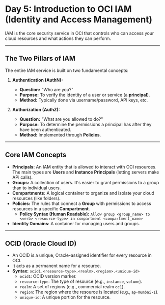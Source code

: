 # Day 5: Introduction to OCI IAM (Identity and Access Management)

IAM is the core security service in OCI that controls who can access your cloud resources and what actions they can perform.

---
## The Two Pillars of IAM

The entire IAM service is built on two fundamental concepts:

1.  **Authentication (AuthN):**
    -   **Question:** "Who are you?"
    -   **Purpose:** To verify the identity of a user or service (a **principal**).
    -   **Method:** Typically done via username/password, API keys, etc.

2.  **Authorization (AuthZ):**
    -   **Question:** "What are you allowed to do?"
    -   **Purpose:** To determine the permissions a principal has after they have been authenticated.
    -   **Method:** Implemented through **Policies**.

---
## Core IAM Concepts

-   **Principals:** An IAM entity that is allowed to interact with OCI resources. The main types are **Users** and **Instance Principals** (letting servers make API calls).
-   **Groups:** A collection of users. It's easier to grant permissions to a group than to individual users.
-   **Compartments:** A logical container to organize and isolate your cloud resources (like folders).
-   **Policies:** The rules that connect a **Group** with permissions to access resources in a specific **Compartment**.
    -   **Policy Syntax (Human Readable):** `Allow group <group_name> to <verb> <resource-type> in compartment <compartment_name>`
-   **Identity Domains:** A container for managing users and groups.

---
## OCID (Oracle Cloud ID)

-   An OCID is a unique, Oracle-assigned identifier for every resource in OCI.
-   It acts as a permanent name for a resource.
-   **Syntax:** `ocid1.<resource-type>.<realm>.<region>.<unique-id>`
    -   `ocid1`: OCID version marker.
    -   `resource-type`: The type of resource (e.g., `instance`, `volume`).
    -   `realm`: A set of regions (e.g., commercial realm `oc1`).
    -   `region`: The region where the resource is located (e.g., `ap-mumbai-1`).
    -   `unique-id`: A unique portion for the resource.
